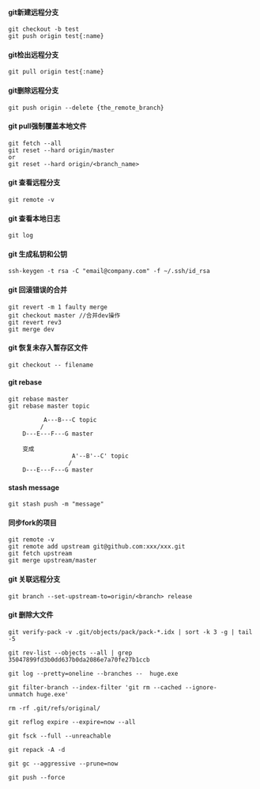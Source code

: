#### git新建远程分支
```shell
git checkout -b test
git push origin test{:name}
```
#### git检出远程分支
```shell
git pull origin test{:name}
```

#### git删除远程分支
``` shell
git push origin --delete {the_remote_branch}
```
#### git pull强制覆盖本地文件
```shell
git fetch --all
git reset --hard origin/master
or 
git reset --hard origin/<branch_name>
```
#### git 查看远程分支
```shell
git remote -v
```
#### git 查看本地日志
```shell
git log
```
#### git 生成私钥和公钥
```shell
ssh-keygen -t rsa -C "email@company.com" -f ~/.ssh/id_rsa
```
#### git 回滚错误的合并
```shell
git revert -m 1 faulty merge
git checkout master //合并dev操作
git revert rev3
git merge dev 
```
#### git 恢复未存入暂存区文件
```shell
git checkout -- filename
```

#### git rebase
```shell
git rebase master
git rebase master topic

          A---B---C topic
         /
    D---E---F---G master
    
    变成
                  A'--B'--C' topic
                 /
    D---E---F---G master
```

#### stash message
```shell
git stash push -m "message"
```

#### 同步fork的项目
```shell
git remote -v 
git remote add upstream git@github.com:xxx/xxx.git
git fetch upstream
git merge upstream/master
```

#### git 关联远程分支
```shell
git branch --set-upstream-to=origin/<branch> release
```

#### git 删除大文件

```shell
git verify-pack -v .git/objects/pack/pack-*.idx | sort -k 3 -g | tail -5

git rev-list --objects --all | grep 35047899fd3b0dd637b0da2086e7a70fe27b1ccb

git log --pretty=oneline --branches --  huge.exe

git filter-branch --index-filter 'git rm --cached --ignore-unmatch huge.exe'

rm -rf .git/refs/original/
 
git reflog expire --expire=now --all
 
git fsck --full --unreachable
 
git repack -A -d
 
git gc --aggressive --prune=now
 
git push --force
```
